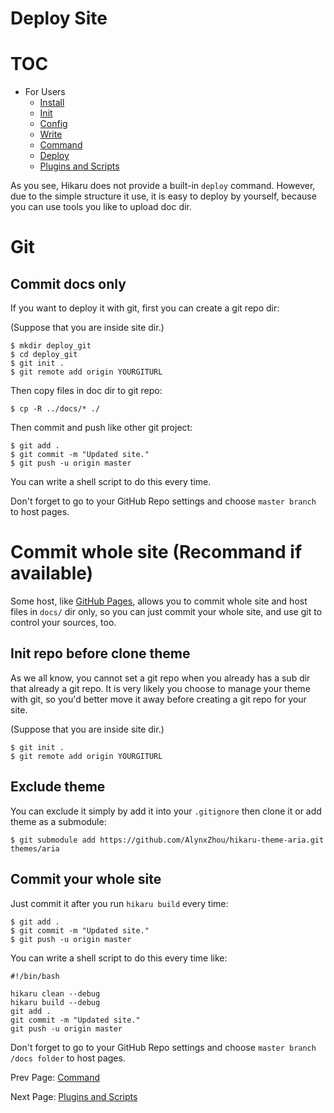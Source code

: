 Deploy Site
===========

# TOC

- For Users
    - [Install](install.md)
    - [Init](init.md)
    - [Config](config.md)
    - [Write](write.md)
    - [Command](command.md)
    - [Deploy](deploy.md)
    - [Plugins and Scripts](plugins-and-scripts.md)

As you see, Hikaru does not provide a built-in `deploy` command. However, due to the simple structure it use, it is easy to deploy by yourself, because you can use tools you like to upload doc dir.

# Git

## Commit docs only

If you want to deploy it with git, first you can create a git repo dir:

(Suppose that you are inside site dir.)

```
$ mkdir deploy_git
$ cd deploy_git
$ git init .
$ git remote add origin YOURGITURL
```

Then copy files in doc dir to git repo:

```
$ cp -R ../docs/* ./
```

Then commit and push like other git project:

```
$ git add .
$ git commit -m "Updated site."
$ git push -u origin master
```

You can write a shell script to do this every time.

Don't forget to go to your GitHub Repo settings and choose `master branch` to host pages.

# Commit whole site (Recommand if available)

Some host, like [GitHub Pages](https://pages.github.com/), allows you to commit whole site and host files in `docs/` dir only, so you can just commit your whole site, and use git to control your sources, too.

## Init repo before clone theme

As we all know, you cannot set a git repo when you already has a sub dir that already a git repo. It is very likely you choose to manage your theme with git, so you'd better move it away before creating a git repo for your site.

(Suppose that you are inside site dir.)

```
$ git init .
$ git remote add origin YOURGITURL
```

## Exclude theme

You can exclude it simply by add it into your `.gitignore` then clone it or add theme as a submodule:

```
$ git submodule add https://github.com/AlynxZhou/hikaru-theme-aria.git themes/aria
```

## Commit your whole site

Just commit it after you run `hikaru build` every time:

```
$ git add .
$ git commit -m "Updated site."
$ git push -u origin master
```

You can write a shell script to do this every time like:

```
#!/bin/bash

hikaru clean --debug
hikaru build --debug
git add .
git commit -m "Updated site."
git push -u origin master
```

Don't forget to go to your GitHub Repo settings and choose `master branch /docs folder` to host pages.

Prev Page: [Command](command.md)

Next Page: [Plugins and Scripts](plugins-and-scripts.md)
